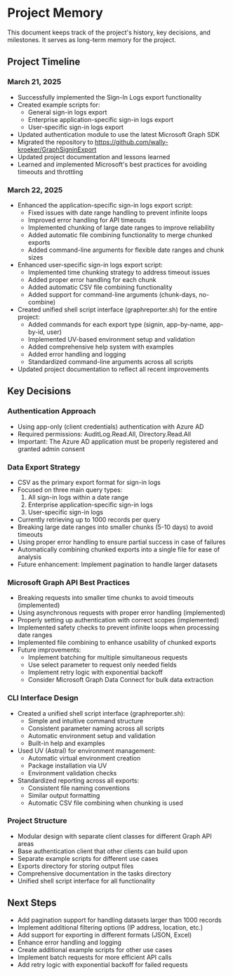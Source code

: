 # Project Memory

This document keeps track of the project's history, key decisions, and milestones. It serves as long-term memory for the project.

## Project Timeline

### March 21, 2025

- Successfully implemented the Sign-In Logs export functionality
- Created example scripts for:
  - General sign-in logs export
  - Enterprise application-specific sign-in logs export
  - User-specific sign-in logs export
- Updated authentication module to use the latest Microsoft Graph SDK
- Migrated the repository to https://github.com/wally-kroeker/GraphSigninExport
- Updated project documentation and lessons learned
- Learned and implemented Microsoft's best practices for avoiding timeouts and throttling

### March 22, 2025

- Enhanced the application-specific sign-in logs export script:
  - Fixed issues with date range handling to prevent infinite loops
  - Improved error handling for API timeouts
  - Implemented chunking of large date ranges to improve reliability
  - Added automatic file combining functionality to merge chunked exports
  - Added command-line arguments for flexible date ranges and chunk sizes
- Enhanced user-specific sign-in logs export script:
  - Implemented time chunking strategy to address timeout issues
  - Added proper error handling for each chunk
  - Added automatic CSV file combining functionality
  - Added support for command-line arguments (chunk-days, no-combine)
- Created unified shell script interface (graphreporter.sh) for the entire project:
  - Added commands for each export type (signin, app-by-name, app-by-id, user)
  - Implemented UV-based environment setup and validation
  - Added comprehensive help system with examples
  - Added error handling and logging
  - Standardized command-line arguments across all scripts
- Updated project documentation to reflect all recent improvements

## Key Decisions

### Authentication Approach

- Using app-only (client credentials) authentication with Azure AD
- Required permissions: AuditLog.Read.All, Directory.Read.All
- Important: The Azure AD application must be properly registered and granted admin consent

### Data Export Strategy

- CSV as the primary export format for sign-in logs
- Focused on three main query types:
  1. All sign-in logs within a date range
  2. Enterprise application-specific sign-in logs
  3. User-specific sign-in logs
- Currently retrieving up to 1000 records per query
- Breaking large date ranges into smaller chunks (5-10 days) to avoid timeouts
- Using proper error handling to ensure partial success in case of failures
- Automatically combining chunked exports into a single file for ease of analysis
- Future enhancement: Implement pagination to handle larger datasets

### Microsoft Graph API Best Practices

- Breaking requests into smaller time chunks to avoid timeouts (implemented)
- Using asynchronous requests with proper error handling (implemented)
- Properly setting up authentication with correct scopes (implemented)
- Implemented safety checks to prevent infinite loops when processing date ranges
- Implemented file combining to enhance usability of chunked exports
- Future improvements:
  - Implement batching for multiple simultaneous requests
  - Use select parameter to request only needed fields
  - Implement retry logic with exponential backoff
  - Consider Microsoft Graph Data Connect for bulk data extraction

### CLI Interface Design

- Created a unified shell script interface (graphreporter.sh):
  - Simple and intuitive command structure
  - Consistent parameter naming across all scripts
  - Automatic environment setup and validation
  - Built-in help and examples
- Used UV (Astral) for environment management:
  - Automatic virtual environment creation
  - Package installation via UV
  - Environment validation checks
- Standardized reporting across all exports:
  - Consistent file naming conventions
  - Similar output formatting
  - Automatic CSV file combining when chunking is used

### Project Structure

- Modular design with separate client classes for different Graph API areas
- Base authentication client that other clients can build upon
- Separate example scripts for different use cases
- Exports directory for storing output files
- Comprehensive documentation in the tasks directory
- Unified shell script interface for all functionality

## Next Steps

- Add pagination support for handling datasets larger than 1000 records
- Implement additional filtering options (IP address, location, etc.)
- Add support for exporting in different formats (JSON, Excel)
- Enhance error handling and logging
- Create additional example scripts for other use cases
- Implement batch requests for more efficient API calls
- Add retry logic with exponential backoff for failed requests 
